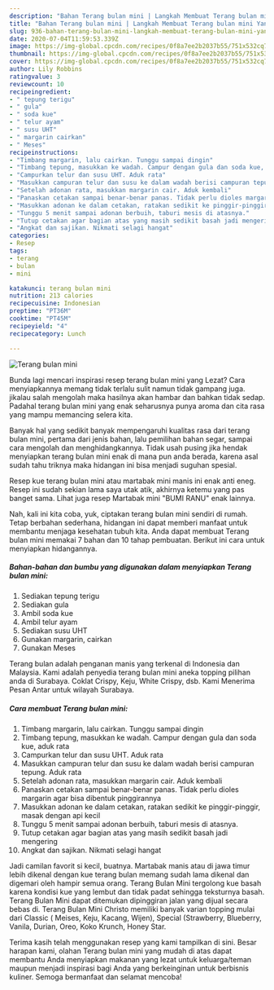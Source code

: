 ```yaml
---
description: "Bahan Terang bulan mini | Langkah Membuat Terang bulan mini Yang Sedap"
title: "Bahan Terang bulan mini | Langkah Membuat Terang bulan mini Yang Sedap"
slug: 936-bahan-terang-bulan-mini-langkah-membuat-terang-bulan-mini-yang-sedap
date: 2020-07-04T11:59:53.339Z
image: https://img-global.cpcdn.com/recipes/0f8a7ee2b2037b55/751x532cq70/terang-bulan-mini-foto-resep-utama.jpg
thumbnail: https://img-global.cpcdn.com/recipes/0f8a7ee2b2037b55/751x532cq70/terang-bulan-mini-foto-resep-utama.jpg
cover: https://img-global.cpcdn.com/recipes/0f8a7ee2b2037b55/751x532cq70/terang-bulan-mini-foto-resep-utama.jpg
author: Lily Robbins
ratingvalue: 3
reviewcount: 10
recipeingredient:
- " tepung terigu"
- " gula"
- " soda kue"
- " telur ayam"
- " susu UHT"
- " margarin cairkan"
- " Meses"
recipeinstructions:
- "Timbang margarin, lalu cairkan. Tunggu sampai dingin"
- "Timbang tepung, masukkan ke wadah. Campur dengan gula dan soda kue, aduk rata"
- "Campurkan telur dan susu UHT. Aduk rata"
- "Masukkan campuran telur dan susu ke dalam wadah berisi campuran tepung. Aduk rata"
- "Setelah adonan rata, masukkan margarin cair. Aduk kembali"
- "Panaskan cetakan sampai benar-benar panas. Tidak perlu dioles margarin agar bisa dibentuk pinggirannya"
- "Masukkan adonan ke dalam cetakan, ratakan sedikit ke pinggir-pinggir, masak dengan api kecil"
- "Tunggu 5 menit sampai adonan berbuih, taburi mesis di atasnya."
- "Tutup cetakan agar bagian atas yang masih sedikit basah jadi mengering"
- "Angkat dan sajikan. Nikmati selagi hangat"
categories:
- Resep
tags:
- terang
- bulan
- mini

katakunci: terang bulan mini 
nutrition: 213 calories
recipecuisine: Indonesian
preptime: "PT36M"
cooktime: "PT45M"
recipeyield: "4"
recipecategory: Lunch

---
```



![Terang bulan mini](https://img-global.cpcdn.com/recipes/0f8a7ee2b2037b55/751x532cq70/terang-bulan-mini-foto-resep-utama.jpg)

Bunda lagi mencari inspirasi resep terang bulan mini yang Lezat? Cara menyiapkannya memang tidak terlalu sulit namun tidak gampang juga. jikalau salah mengolah maka hasilnya akan hambar dan bahkan tidak sedap. Padahal terang bulan mini yang enak seharusnya punya aroma dan cita rasa yang mampu memancing selera kita.

Banyak hal yang sedikit banyak mempengaruhi kualitas rasa dari terang bulan mini, pertama dari jenis bahan, lalu pemilihan bahan segar, sampai cara mengolah dan menghidangkannya. Tidak usah pusing jika hendak menyiapkan terang bulan mini enak di mana pun anda berada, karena asal sudah tahu triknya maka hidangan ini bisa menjadi suguhan spesial.

Resep kue terang bulan mini atau martabak mini manis ini enak anti eneg. Resep ini sudah sekian lama saya utak atik, akhirnya ketemu yang pas banget sama. Lihat juga resep Martabak mini &#34;BUMI RANU&#34; enak lainnya.


Nah, kali ini kita coba, yuk, ciptakan terang bulan mini sendiri di rumah. Tetap berbahan sederhana, hidangan ini dapat memberi manfaat untuk membantu menjaga kesehatan tubuh kita. Anda dapat membuat Terang bulan mini memakai 7 bahan dan 10 tahap pembuatan. Berikut ini cara untuk menyiapkan hidangannya.

<!--inarticleads1-->

##### Bahan-bahan dan bumbu yang digunakan dalam menyiapkan Terang bulan mini:

1. Sediakan  tepung terigu
1. Sediakan  gula
1. Ambil  soda kue
1. Ambil  telur ayam
1. Sediakan  susu UHT
1. Gunakan  margarin, cairkan
1. Gunakan  Meses


Terang bulan adalah penganan manis yang terkenal di Indonesia dan Malaysia. Kami adalah penyedia terang bulan mini aneka topping pilihan anda di Surabaya. Coklat Crispy, Keju, White Crispy, dsb. Kami Menerima Pesan Antar untuk wilayah Surabaya. 

<!--inarticleads2-->

##### Cara membuat Terang bulan mini:

1. Timbang margarin, lalu cairkan. Tunggu sampai dingin
1. Timbang tepung, masukkan ke wadah. Campur dengan gula dan soda kue, aduk rata
1. Campurkan telur dan susu UHT. Aduk rata
1. Masukkan campuran telur dan susu ke dalam wadah berisi campuran tepung. Aduk rata
1. Setelah adonan rata, masukkan margarin cair. Aduk kembali
1. Panaskan cetakan sampai benar-benar panas. Tidak perlu dioles margarin agar bisa dibentuk pinggirannya
1. Masukkan adonan ke dalam cetakan, ratakan sedikit ke pinggir-pinggir, masak dengan api kecil
1. Tunggu 5 menit sampai adonan berbuih, taburi mesis di atasnya.
1. Tutup cetakan agar bagian atas yang masih sedikit basah jadi mengering
1. Angkat dan sajikan. Nikmati selagi hangat


Jadi camilan favorit si kecil, buatnya. Martabak manis atau di jawa timur lebih dikenal dengan kue terang bulan memang sudah lama dikenal dan digemari oleh hampir semua orang. Terang Bulan Mini tergolong kue basah karena kondisi kue yang lembut dan tidak padat sehingga teksturnya basah. Terang Bulan Mini dapat ditemukan dipinggiran jalan yang dijual secara bebas di. Terang Bulan Mini Christo memiliki banyak varian topping mulai dari Classic ( Meises, Keju, Kacang, Wijen), Special (Strawberry, Blueberry, Vanila, Durian, Oreo, Koko Krunch, Honey Star. 

Terima kasih telah menggunakan resep yang kami tampilkan di sini. Besar harapan kami, olahan Terang bulan mini yang mudah di atas dapat membantu Anda menyiapkan makanan yang lezat untuk keluarga/teman maupun menjadi inspirasi bagi Anda yang berkeinginan untuk berbisnis kuliner. Semoga bermanfaat dan selamat mencoba!
